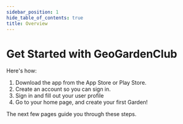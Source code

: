 ```yaml
---
sidebar_position: 1
hide_table_of_contents: true
title: Overview
---
```


# Get Started with GeoGardenClub

Here's how:

1. Download the app from the App Store or Play Store.
2. Create an account so you can sign in.
3. Sign in and fill out your user profile
4. Go to your home page, and create your first Garden!

The next few pages guide you through these steps.